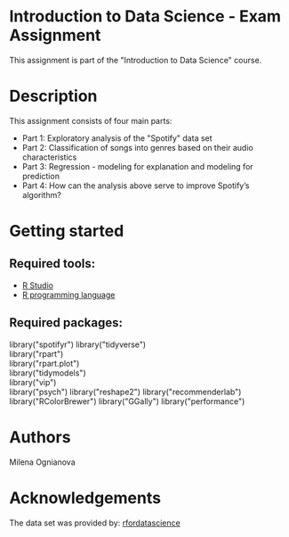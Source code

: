 # Introduction to Data Science - Exam Assignment
This assignment is part of the "Introduction to Data Science" course.

# Description
This assignment consists of four main parts:
- Part 1: Exploratory analysis of the "Spotify" data set
- Part 2: Classification of songs into genres based on their audio characteristics
- Part 3: Regression - modeling for explanation and modeling for prediction
- Part 4: How can the analysis above serve to improve Spotify’s algorithm?

# Getting started
## Required tools:
* [R Studio](https://www.rstudio.com/products/rstudio/download/)
* [R programming language](https://cran.r-project.org/bin/windows/base/)

## Required packages:
library("spotifyr")
library("tidyverse")     
library("rpart")          
library("rpart.plot")     
library("tidymodels")     
library("vip")          
library("psych")
library("reshape2")
library("recommenderlab")
library("RColorBrewer")
library("GGally")
library("performance")

# Authors
Milena Ognianova

# Acknowledgements
The data set was provided by: 
[rfordatascience](https://github.com/rfordatascience/tidytuesday/blob/master/data/2020/2020-01-21/readme.md)
